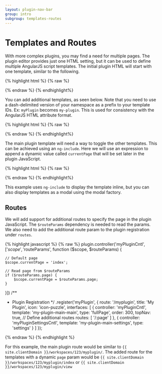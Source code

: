 ```yaml
---
layout: plugin-nav-bar
group: intro
subgroup: templates-routes
---
```

# Templates and Routes

With more complex plugins, you may find a need for multiple pages. The plugin editor provides just one HTML setting, but it can be used to define multiple AngularJS script templates. The initial plugin HTML will start with one template, similar to the following.

{% highlight html %}
{% raw %}
<script type="text/ng-template" id="my-plugin-main">
    <div class="title">
        <h1>{{text}}</h1>
    </div>
</script>
{% endraw %}
{% endhighlight%}

You can add additional templates, as seen below. Note that you need to use a dash-delimited version of your namespace as a prefix to your template IDs. Ex: `myPlugin` becomes `my-plugin`. This is used for consistency with the AngularJS HTML attribute format.

{% highlight html %}
{% raw %}
<script type="text/ng-template" id="my-plugin-main">
    <div class="title">
        <h1>{{text}}</h1>
    </div>
</script>
<script type="text/ng-template" id="my-plugin-index">
    <div class="title">
        <h1>index</h1>
    </div>
</script>
<script type="text/ng-template" id="my-plugin-view">
    <div class="title">
        <h1>view</h1>
    </div>
</script>
{% endraw %}
{% endhighlight%}

The main plugin template will need a way to toggle the other templates. This can be achieved using an `ng-include`. Here we will use an expression to append a dynamic value called `currentPage` that will be set later in the plugin JavaScript.

{% highlight html %}
{% raw %}
<script type="text/ng-template" id="my-plugin-main">
    <div ng-include="'my-plugin-' + currentPage"></div>
</script>
{% endraw %}
{% endhighlight%}

This example uses `ng-include` to display the template inline, but you can also display templates as a modal using the modal factory.

## Routes

We will add support for additional routes to specify the page in the plugin JavaScript. The `$routeParams` dependency is needed to read the params. We also need to add the additional route param to the plugin registration under `routes`.

{% highlight javascript %}
{% raw %}
plugin.controller('myPluginCntl', ['$scope', '$routeParams', function ($scope, $routeParams) {
    
    // Default page
    $scope.currentPage = 'index';
    
    // Read page from $routeParams
    if ($routeParams.page) {
        $scope.currentPage = $routeParams.page;
    }

}])
/**
 * Plugin Registration
 */
.register('myPlugin', {
    route: '/myplugin',
    title: 'My Plugin',
    icon: 'icon-puzzle',
    interfaces: [
        {
            controller: 'myPluginCntl',
            template: 'my-plugin-main-main',
            type: 'fullPage',
            order: 300,
            topNav: true,
            // Define additional routes
            routes: [
                '/:page'
            ]
        },
        {
            controller: 'myPluginSettingsCntl',
            template: 'my-plugin-main-settings',
            type: 'settings'
        }
    ]
});

{% endraw %}
{% endhighlight %}

For this example, the main plugin route would be similar to `{{ site.clientDomain }}/workspaces/123/myplugin/`. The added route for the templates with a dynamic `page` param would be `{{ site.clientDomain }}/workspaces/123/myplugin/index` or `{{ site.clientDomain }}/workspaces/123/myplugin/view`